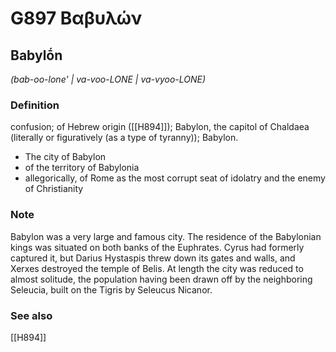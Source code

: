 # G897 Βαβυλών

## Babylṓn

_(bab-oo-lone' | va-voo-LONE | va-vyoo-LONE)_

### Definition

confusion; of Hebrew origin ([[H894]]); Babylon, the capitol of Chaldaea (literally or figuratively (as a type of tyranny)); Babylon.

- The city of Babylon
- of the territory of Babylonia
- allegorically, of Rome as the most corrupt seat of idolatry and the enemy of Christianity

### Note

Babylon was a very large and famous city. The residence of the Babylonian kings was situated on both banks of the Euphrates. Cyrus had formerly captured it, but Darius Hystaspis threw down its gates and walls, and Xerxes destroyed the temple of Belis. At length the city was reduced to almost solitude, the population having been drawn off by the neighboring Seleucia, built on the Tigris by Seleucus Nicanor.

### See also

[[H894]]

